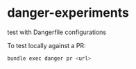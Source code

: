 # danger-experiments
test with Dangerfile configurations

To test locally against a PR:

```sh
bundle exec danger pr <url>
```
